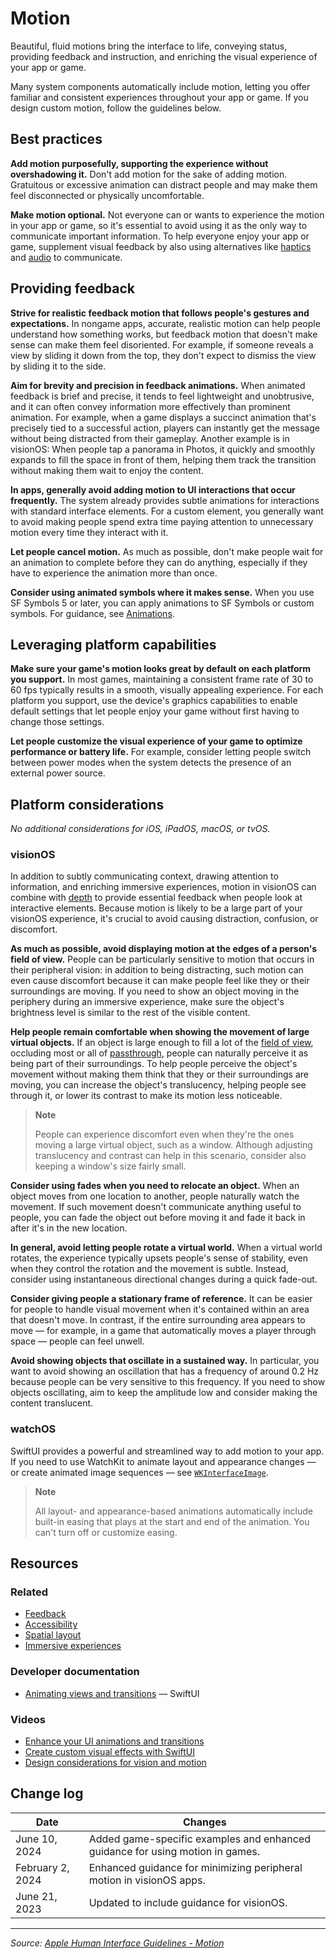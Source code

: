# Motion

Beautiful, fluid motions bring the interface to life, conveying status, providing feedback and instruction, and enriching the visual experience of your app or game.

Many system components automatically include motion, letting you offer familiar and consistent experiences throughout your app or game. If you design custom motion, follow the guidelines below.

## Best practices

**Add motion purposefully, supporting the experience without overshadowing it.** Don't add motion for the sake of adding motion. Gratuitous or excessive animation can distract people and may make them feel disconnected or physically uncomfortable.

**Make motion optional.** Not everyone can or wants to experience the motion in your app or game, so it's essential to avoid using it as the only way to communicate important information. To help everyone enjoy your app or game, supplement visual feedback by also using alternatives like [haptics](https://developer.apple.com/design/human-interface-guidelines/playing-haptics) and [audio](https://developer.apple.com/design/human-interface-guidelines/playing-audio) to communicate.

## Providing feedback

**Strive for realistic feedback motion that follows people's gestures and expectations.** In nongame apps, accurate, realistic motion can help people understand how something works, but feedback motion that doesn't make sense can make them feel disoriented. For example, if someone reveals a view by sliding it down from the top, they don't expect to dismiss the view by sliding it to the side.

**Aim for brevity and precision in feedback animations.** When animated feedback is brief and precise, it tends to feel lightweight and unobtrusive, and it can often convey information more effectively than prominent animation. For example, when a game displays a succinct animation that's precisely tied to a successful action, players can instantly get the message without being distracted from their gameplay. Another example is in visionOS: When people tap a panorama in Photos, it quickly and smoothly expands to fill the space in front of them, helping them track the transition without making them wait to enjoy the content.

**In apps, generally avoid adding motion to UI interactions that occur frequently.** The system already provides subtle animations for interactions with standard interface elements. For a custom element, you generally want to avoid making people spend extra time paying attention to unnecessary motion every time they interact with it.

**Let people cancel motion.** As much as possible, don't make people wait for an animation to complete before they can do anything, especially if they have to experience the animation more than once.

**Consider using animated symbols where it makes sense.** When you use SF Symbols 5 or later, you can apply animations to SF Symbols or custom symbols. For guidance, see [Animations](/design/human-interface-guidelines/sf-symbols#Animations).

## Leveraging platform capabilities

**Make sure your game's motion looks great by default on each platform you support.** In most games, maintaining a consistent frame rate of 30 to 60 fps typically results in a smooth, visually appealing experience. For each platform you support, use the device's graphics capabilities to enable default settings that let people enjoy your game without first having to change those settings.

**Let people customize the visual experience of your game to optimize performance or battery life.** For example, consider letting people switch between power modes when the system detects the presence of an external power source.

## Platform considerations

_No additional considerations for iOS, iPadOS, macOS, or tvOS._

### visionOS

In addition to subtly communicating context, drawing attention to information, and enriching immersive experiences, motion in visionOS can combine with [depth](/design/human-interface-guidelines/spatial-layout#Depth) to provide essential feedback when people look at interactive elements. Because motion is likely to be a large part of your visionOS experience, it's crucial to avoid causing distraction, confusion, or discomfort.

**As much as possible, avoid displaying motion at the edges of a person's field of view.** People can be particularly sensitive to motion that occurs in their peripheral vision: in addition to being distracting, such motion can even cause discomfort because it can make people feel like they or their surroundings are moving. If you need to show an object moving in the periphery during an immersive experience, make sure the object's brightness level is similar to the rest of the visible content.

**Help people remain comfortable when showing the movement of large virtual objects.** If an object is large enough to fill a lot of the [field of view](/design/human-interface-guidelines/spatial-layout#Field-of-view), occluding most or all of [passthrough](/design/human-interface-guidelines/immersive-experiences#Immersion-and-passthrough), people can naturally perceive it as being part of their surroundings. To help people perceive the object's movement without making them think that they or their surroundings are moving, you can increase the object's translucency, helping people see through it, or lower its contrast to make its motion less noticeable.

> **Note**
>
> People can experience discomfort even when they're the ones moving a large virtual object, such as a window. Although adjusting translucency and contrast can help in this scenario, consider also keeping a window's size fairly small.

**Consider using fades when you need to relocate an object.** When an object moves from one location to another, people naturally watch the movement. If such movement doesn't communicate anything useful to people, you can fade the object out before moving it and fade it back in after it's in the new location.

**In general, avoid letting people rotate a virtual world.** When a virtual world rotates, the experience typically upsets people's sense of stability, even when they control the rotation and the movement is subtle. Instead, consider using instantaneous directional changes during a quick fade-out.

**Consider giving people a stationary frame of reference.** It can be easier for people to handle visual movement when it's contained within an area that doesn't move. In contrast, if the entire surrounding area appears to move — for example, in a game that automatically moves a player through space — people can feel unwell.

**Avoid showing objects that oscillate in a sustained way.** In particular, you want to avoid showing an oscillation that has a frequency of around 0.2 Hz because people can be very sensitive to this frequency. If you need to show objects oscillating, aim to keep the amplitude low and consider making the content translucent.

### watchOS

SwiftUI provides a powerful and streamlined way to add motion to your app. If you need to use WatchKit to animate layout and appearance changes — or create animated image sequences — see [`WKInterfaceImage`](https://developer.apple.com/documentation/WatchKit/WKInterfaceImage).

> **Note**
>
> All layout- and appearance-based animations automatically include built-in easing that plays at the start and end of the animation. You can't turn off or customize easing.

## Resources

### Related

- [Feedback](/design/human-interface-guidelines/feedback)
- [Accessibility](https://www.apple.com/accessibility/)
- [Spatial layout](/design/human-interface-guidelines/spatial-layout)
- [Immersive experiences](/design/human-interface-guidelines/immersive-experiences)

### Developer documentation

- [Animating views and transitions](https://developer.apple.com/tutorials/SwiftUI/animating-views-and-transitions) — SwiftUI

### Videos

- [Enhance your UI animations and transitions](https://developer.apple.com/videos/play/wwdc2024/10145)
- [Create custom visual effects with SwiftUI](https://developer.apple.com/videos/play/wwdc2024/10151)
- [Design considerations for vision and motion](https://developer.apple.com/videos/play/wwdc2023/10078)

## Change log

| Date             | Changes                                                                       |
| ---------------- | ----------------------------------------------------------------------------- |
| June 10, 2024    | Added game-specific examples and enhanced guidance for using motion in games. |
| February 2, 2024 | Enhanced guidance for minimizing peripheral motion in visionOS apps.          |
| June 21, 2023    | Updated to include guidance for visionOS.                                     |

---

_Source: [Apple Human Interface Guidelines - Motion](https://developer.apple.com/design/human-interface-guidelines/motion)_
